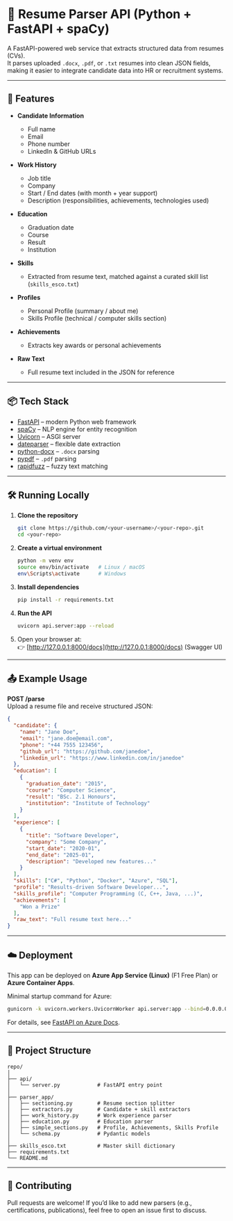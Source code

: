 # 📄 Resume Parser API (Python + FastAPI + spaCy)

A FastAPI-powered web service that extracts structured data from resumes (CVs).  
It parses uploaded `.docx`, `.pdf`, or `.txt` resumes into clean JSON fields, making it easier to integrate candidate data into HR or recruitment systems.

---

## 🚀 Features

- **Candidate Information**
  - Full name
  - Email
  - Phone number
  - LinkedIn & GitHub URLs

- **Work History**
  - Job title
  - Company
  - Start / End dates (with month + year support)
  - Description (responsibilities, achievements, technologies used)

- **Education**
  - Graduation date
  - Course
  - Result
  - Institution

- **Skills**
  - Extracted from resume text, matched against a curated skill list (`skills_esco.txt`)

- **Profiles**
  - Personal Profile (summary / about me)
  - Skills Profile (technical / computer skills section)

- **Achievements**
  - Extracts key awards or personal achievements

- **Raw Text**
  - Full resume text included in the JSON for reference

---

## 📦 Tech Stack

- [FastAPI](https://fastapi.tiangolo.com/) – modern Python web framework
- [spaCy](https://spacy.io/) – NLP engine for entity recognition
- [Uvicorn](https://www.uvicorn.org/) – ASGI server
- [dateparser](https://dateparser.readthedocs.io/) – flexible date extraction
- [python-docx](https://python-docx.readthedocs.io/) – `.docx` parsing
- [pypdf](https://pypi.org/project/pypdf/) – `.pdf` parsing
- [rapidfuzz](https://github.com/maxbachmann/RapidFuzz) – fuzzy text matching

---

## 🛠️ Running Locally

1. **Clone the repository**  
   ```bash
   git clone https://github.com/<your-username>/<your-repo>.git
   cd <your-repo>
   ```

2. **Create a virtual environment**  
   ```bash
   python -m venv env
   source env/bin/activate   # Linux / macOS
   env\Scripts\activate      # Windows
   ```

3. **Install dependencies**  
   ```bash
   pip install -r requirements.txt
   ```

4. **Run the API**  
   ```bash
   uvicorn api.server:app --reload
   ```

5. Open your browser at:  
   👉 [http://127.0.0.1:8000/docs](http://127.0.0.1:8000/docs) (Swagger UI)

---

## 📤 Example Usage

**POST /parse**  
Upload a resume file and receive structured JSON:

```json
{
  "candidate": {
    "name": "Jane Doe",
    "email": "jane.doe@email.com",
    "phone": "+44 7555 123456",
    "github_url": "https://github.com/janedoe",
    "linkedin_url": "https://www.linkedin.com/in/janedoe"
  },
  "education": [
    {
      "graduation_date": "2015",
      "course": "Computer Science",
      "result": "BSc. 2.1 Honours",
      "institution": "Institute of Technology"
    }
  ],
  "experience": [
    {
      "title": "Software Developer",
      "company": "Some Company",
      "start_date": "2020-01",
      "end_date": "2025-01",
      "description": "Developed new features..."
    }
  ],
  "skills": ["C#", "Python", "Docker", "Azure", "SQL"],
  "profile": "Results-driven Software Developer...",
  "skills_profile": "Computer Programming (C, C++, Java, ...)",
  "achievements": [
    "Won a Prize"
  ],
  "raw_text": "Full resume text here..."
}
```

---

## ☁️ Deployment

This app can be deployed on **Azure App Service (Linux)** (F1 Free Plan) or **Azure Container Apps**.

Minimal startup command for Azure:

```bash
gunicorn -k uvicorn.workers.UvicornWorker api.server:app --bind=0.0.0.0:8000
```

For details, see [FastAPI on Azure Docs](https://learn.microsoft.com/en-us/azure/app-service/tutorial-python-fastapi).

---

## 📂 Project Structure

```
repo/
│
├── api/
│   └── server.py            # FastAPI entry point
│
├── parser_app/
│   ├── sectioning.py        # Resume section splitter
│   ├── extractors.py        # Candidate + skill extractors
│   ├── work_history.py      # Work experience parser
│   ├── education.py         # Education parser
│   ├── simple_sections.py   # Profile, Achievements, Skills Profile
│   └── schema.py            # Pydantic models
│
├── skills_esco.txt          # Master skill dictionary
├── requirements.txt
└── README.md
```

---

## 🤝 Contributing

Pull requests are welcome! If you’d like to add new parsers (e.g., certifications, publications), feel free to open an issue first to discuss.
